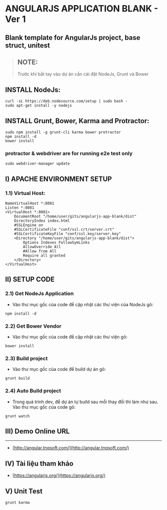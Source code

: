 # ANGULARJS APPLICATION BLANK - Ver 1
## Blank template for AngularJs project, base struct, unitest

> ## NOTE:
> Trước khi bắt tay vào dự án cần cài đặt NodeJs, Grunt và Bower

## INSTALL NodeJs:
```
curl -sL https://deb.nodesource.com/setup | sudo bash -
sudo apt-get install -y nodejs
```

## INSTALL Grunt, Bower, Karma and Protractor:
```
sudo npm install -g grunt-cli karma bower protractor
npm install -d
bower install
```

### protractor & webdriver are for running e2e test only
```
sudo webdriver-manager update
```

## I) APACHE ENVIRONMENT SETUP

### 1.1) Virtual Host:
```
NameVirtualHost *:8081
Listen *:8081
<VirtualHost *:8081>
	DocumentRoot "/home/user/gits/angularjs-app-blank/dist"
	DirectoryIndex index.html
	#SSLEngine on
	#SSLCertificateFile "conf/ssl.crt/server.crt"
	#SSLCertificateKeyFile "conf/ssl.key/server.key"
	<Directory "/home/user/gits/angularjs-app-blank/dist">
		Options Indexes FollowSymLinks
		AllowOverride All
		#Allow from All
		Require all granted
	</Directory>
</VirtualHost>
```

## II) SETUP CODE

### 2.1) Get NodeJs Application
- Vào thư mục gốc của code để cập nhật các thư viện của NodeJs gõ:
```
npm install -d
```

### 2.2) Get Bower Vendor
- Vào thư mục gốc của code để cập nhật các thư viện gõ:
```
bower install
```

### 2.3) Build project
- Vào thư mục gốc của code để build dự án gõ:
```
grunt build
```

### 2.4) Auto Build project
- Trong quá trình dev, để dự án tự build sau mỗi thay đổi thì làm như sau. Vào thư mục gốc của code gõ:
```
grunt watch
```

## III) Demo Online URL
---
* [http://angular.tnqsoft.com/](http://angular.tnqsoft.com/)

## IV) Tài liệu tham khảo
* [https://angularjs.org/](https://angularjs.org/)

## V) Unit Test

```
grunt karma
```
